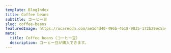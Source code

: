 ```yaml
---
template: BlogIndex
title: Coffee beans
subtitle: コーヒー豆
slug: coffee-beans
featuredImage: https://ucarecdn.com/ae1d4d40-496b-4618-9835-172b29ec5a42/
meta:
  title: Coffee beans（コーヒー豆）
  description: コーヒー豆が購入できます。
---
```

